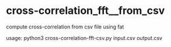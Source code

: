 # cross-correlation_fft__from_csv
compute cross-correlation from csv file using fat

usage: python3 cross-correlation-fft-csv.py input.csv output.csv
